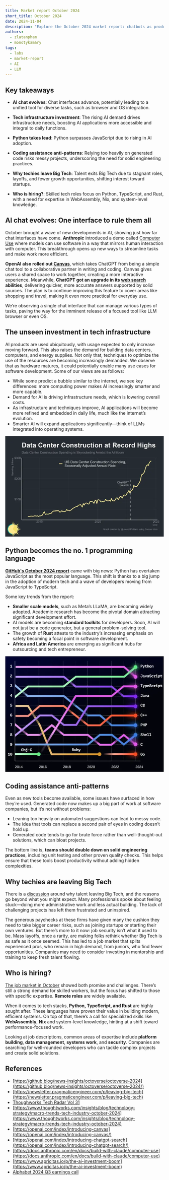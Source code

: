 ```yaml
---
title: Market report October 2024
short_title: October 2024
date: 2024-11-04
description: "Explore the October 2024 market report: chatbots as productivity essentials with future potential, AI's role despite investment bubble concerns, and Python's rise in modern tech and AI. Learn why coding tools require strong practices, why companies seek versatile engineers, and how Big Tech's job market favors senior talent, posing challenges for juniors."
authors:
  - zlatanpham
  - monotykamary
tags:
  - labs
  - market-report
  - AI
  - LLM
---
```


## Key takeaways

- **AI chat evolves**: Chat interfaces advance, potentially leading to a unified tool for diverse tasks, such as browser and OS integration.

- **Tech infrastructure investment**: The rising AI demand drives infrastructure needs, boosting AI applications more accessible and integral to daily functions.

- **Python takes lead**: Python surpasses JavaScript due to rising in AI adoption.

- **Coding assistance anti-patterns**: Relying too heavily on generated code risks messy projects, underscoring the need for solid engineering practices.

- **Why techies leave Big Tech**: Talent exits Big Tech due to stagnant roles, layoffs, and fewer growth opportunities, shifting interest toward startups.

- **Who is hiring?**: Skilled tech roles focus on Python, TypeScript, and Rust, with a need for expertise in WebAssembly, Nix, and system-level knowledge.

## AI chat evolves: One interface to rule them all

October brought a wave of new developments in AI, showing just how far chat interfaces have come. **Anthropic** introduced a demo called [Computer Use](https://docs.anthropic.com/en/docs/build-with-claude/computer-use) where models can use software in a way that mirrors human interaction with computer. This breakthrough opens up new ways to streamline tasks and make work more efficient.

**OpenAI also rolled out [Canvas](https://openai.com/index/introducing-canvas/)**, which takes ChatGPT from being a simple chat tool to a collaborative partner in writing and coding. Canvas gives users a shared space to work together, creating a more interactive experience. Meanwhile, **ChatGPT got an upgrade in its [web search](https://openai.com/index/introducing-chatgpt-search/) abilities**, delivering quicker, more accurate answers supported by solid sources. The plan is to continue improving this feature to cover areas like shopping and travel, making it even more practical for everyday use.

We’re observing a single chat interface that can manage various types of tasks, paving the way for the imminent release of a focused tool like LLM browser or even OS.

## The unseen investment in tech infrastructure

AI products are used ubiquitously, with usage expected to only increase moving forward. This also raises the demand for building data centers, computers, and energy supplies. Not only that, techniques to optimize the use of the resources are becoming increasingly demanded. We observe that as hardware matures, it could potentially enable many use cases for software development. Some of our views are as follows:

- While some predict a bubble similar to the internet, we see key differences: more computing power makes AI increasingly smarter and more capable.
- Demand for AI is driving infrastructure needs, which is lowering overall costs.
- As infrastructure and techniques improve, AI applications will become more refined and embedded in daily life, much like the internet’s evolution.
- Smarter AI will expand applications significantly—think of LLMs integrated into operating systems.

![](assets/2024-october-20241104223344499.webp)

## Python becomes the no. 1 programming language

[**GitHub's October 2024 report**](https://github.blog/news-insights/octoverse/octoverse-2024/) came with big news: Python has overtaken JavaScript as the most popular language. This shift is thanks to a big jump in the adoption of modern tech and a wave of developers moving from JavaScript to TypeScript.

Some key trends from the report:

- **Smaller scale models**, such as Meta’s LLaMA, are becoming widely adopted. Academic research has become the pivotal domain attracting significant development effort.
- AI models are becoming **standard toolkits** for developers. Soon, AI will not just be a code generator, but a general problem-solving tool.
- The growth of **Rust** attests to the industry’s increasing emphasis on safety becoming a focal point in software development.
- **Africa and Latin America** are emerging as significant hubs for outsourcing and tech entrepreneur.

![](assets/2024-october-20241104223429609.webp)

## Coding assistance anti-patterns

Even as new tools become available, some issues have surfaced in how they’re used. Generated code now makes up a big part of work at software companies, but it’s not without problems:

- Leaning too heavily on automated suggestions can lead to messy code.
- The idea that tools can replace a second pair of eyes in coding doesn’t hold up.
- Generated code tends to go for brute force rather than well-thought-out solutions, which can bloat projects.

The bottom line is, **teams should double down on solid engineering practices**, including unit testing and other proven quality checks. This helps ensure that these tools boost productivity without adding hidden complexities.

## Why techies are leaving Big Tech

There is a [discussion](https://newsletter.pragmaticengineer.com/p/leaving-big-tech) around why talent leaving Big Tech, and the reasons go beyond what you might expect. Many professionals spoke about feeling stuck—doing more administrative work and less actual building. The lack of challenging projects has left them frustrated and uninspired.

The generous paychecks at these firms have given many the cushion they need to take bigger career risks, such as joining startups or starting their own ventures. But there’s more to it now: job security isn’t what it used to be. Mass layoffs, once a rarity, are making folks rethink whether Big Tech is as safe as it once seemed. This has led to a job market that splits experienced pros, who remain in high demand, from juniors, who find fewer opportunities. Companies may need to consider investing in mentorship and training to keep fresh talent flowing.

## Who is hiring?

[The job market in October](https://docs.google.com/spreadsheets/d/19ZCs7CYyHJBMFfNqcIGleuWpGi5RfXnoGD-Rgz-BGt0/) showed both promise and challenges. There’s still a strong demand for skilled workers, but the focus has shifted to those with specific expertise. **Remote roles** are widely available.

When it comes to tech stacks, **Python, TypeScript, and Rust** are highly sought after. These languages have proven their value in building modern, efficient systems. On top of that, there’s a call for specialized skills like **WebAssembly**, **Nix** and system-level knowledge, hinting at a shift toward performance-focused work.

Looking at job descriptions, common areas of expertise include **platform building**, **data management**, **systems work**, and **security**. Companies are searching for well-rounded developers who can tackle complex projects and create solid solutions.

## References

- [https://github.blog/news-insights/octoverse/octoverse-2024](https://github.blog/news-insights/octoverse/octoverse-2024/)
- [https://newsletter.pragmaticengineer.com/p/leaving-big-tech](https://newsletter.pragmaticengineer.com/p/leaving-big-tech)
- [Thoughworks Tech Radar Vol 31](https://www.thoughtworks.com/content/dam/thoughtworks/documents/radar/2024/10/tr_technology_radar_vol_31_en.pdf)
- [https://www.thoughtworks.com/insights/blog/technology-strategy/macro-trends-tech-industry-october-2024](https://www.thoughtworks.com/insights/blog/technology-strategy/macro-trends-tech-industry-october-2024)
- [https://openai.com/index/introducing-canvas](https://openai.com/index/introducing-canvas/)
- [https://openai.com/index/introducing-chatgpt-search](https://openai.com/index/introducing-chatgpt-search/)
- [https://docs.anthropic.com/en/docs/build-with-claude/computer-use](https://docs.anthropic.com/en/docs/build-with-claude/computer-use)
- [https://www.apricitas.io/p/the-ai-investment-boom](https://www.apricitas.io/p/the-ai-investment-boom)
- [Alphabet 2024 Q3 earnings call](https://www.youtube.com/watch?v=wjkf4t8BfLM)
